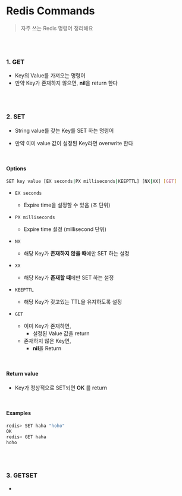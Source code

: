 # Redis Commands

> 자주 쓰는 Redis 명령어 정리해요

<br>

<br>

### 1. GET

- Key의 Value를 가져오는 명령어
- 만약 Key가 존재하지 않으면, **nil**을 return 한다

<br>

<br>

### 2. SET

- String value를 갖는 Key를 SET 하는 명령어

- 만약 이미 value 값이 설정된 Key라면 overwrite 한다

<br>

#### Options

```bash
SET key value [EX seconds|PX milliseconds|KEEPTTL] [NX|XX] [GET]
```

- `EX seconds`
  - Expire time을 설정할 수 있음 (초 단위)
- `PX milliseconds`
  - Expire time 설정 (millisecond 단위)
- `NX`
  - 해당 Key가 **존재하지 않을 때**에만 SET 하는 설정
- `XX`
  - 해당 Key가 **존재할 때**에만 SET 하는 설정

- `KEEPTTL`
  - 해당 Key가 갖고있는 TTL을 유지하도록 설정
- `GET`
  - 이미 Key가 존재하면, 
    - 설정된 Value 값을 return
  - 존재하지 않은 Key면,
    - **nil**을 Return

<br>

#### Return value

- Key가 정상적으로 SET되면 **OK** 를 return

<br>

#### Examples

```bash
redis> SET haha "hoho"
OK
redis> GET haha
hoho 
```

<br>

<br>

### 3. GETSET

- 